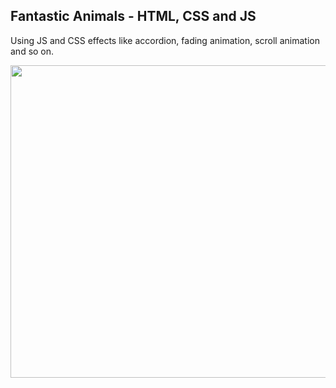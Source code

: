 
 <h2>Fantastic Animals - HTML, CSS and JS</h2>
   <p>Using JS and CSS effects like accordion, fading animation, scroll animation and so on. </p>
    
 <img src="src/assets/gif1.gif"  width="700" height="500">



